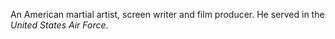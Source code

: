 An American martial artist, screen writer and film producer. He served in the
*United States Air Force*.
